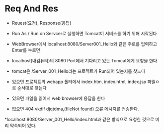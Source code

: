 # Req And Res
* Reuest(요청), Response(응답)

* Run As / Run on Servcer로 실행하면
Tomcat이 서비스를 하기 위해 시작된다

* WebBrowser에서 localhost:8080/Server001_Hello와 같은 주로를 입력하고 Enter를 누르면

* localhost(내컴퓨터)의 8080 Port에서 기다리고 있는 Tomcat에게 요청을 한다

* tomcat은 /Server_001_Hello라는 프로젝트가 Run되어 있는지를 찾느다

* 있으면 프로젝트의 webapp 폴터에서
index.htm, index.html, index.jsp 파일ㅇ르 순서대로 찾는다

* 있으면 파일을 읽어서 web browser에 응답을 한다

* 없으면 404 vkdlf djqtdma,(fileNot found) 오류 메시지를 전송한다.

*localhost:8080/Server_001_Hello/index.html과 같은 방식으로 요청한 것으로 미리 약속되어 있다.
